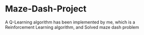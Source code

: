 # Maze-Dash-Project
A Q-Learning algorithm has been implemented by me, which is a Reinforcement Learning algorithm, and Solved maze dash problem
